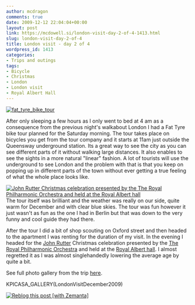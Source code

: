 ```yaml
---
author: mcdragon
comments: true
date: 2009-12-12 22:04:04+00:00
layout: post
link: https://mcdowell.si/london-visit-day-2-of-4-1413.html
slug: london-visit-day-2-of-4
title: London visit - day 2 of 4
wordpress_id: 1413
categories:
- Trips and outings
tags:
- Bicycle
- Christmas
- London
- London visit
- Royal Albert Hall
---
```


[![fat_tyre_bike_tour](https://dwlcvfkt1l4wn.cloudfront.net/2009/12/fat_tyre_bike_tour1-1.jpg)](https://dwlcvfkt1l4wn.cloudfront.net/2009/12/fat_tyre_bike_tour1.jpg)




After only sleeping a few hours as I only went to bed at 4 am as a consequence from the previous night's walkabout London I had a Fat Tyre bike tour planned for the Saturday morning. The tour takes place on bicycles you get from the tour company and it starts at 11am just outside the Queensway underground station. Its a great way to see the city as you can see different parts of it without walking large distances. It also enables to see the sights in a more natural "linear" fashion. A lot of tourists will use the underground to see London and the problem with that is that you keep on popping up in different parts of the town without ever getting a true feeling of what the whole place looks like.


[![John Rutter Christmas celebration presented by the The Royal Philharmonic Orchestra and held at the Royal Albert hall](https://dwlcvfkt1l4wn.cloudfront.net/2009/12/photo1-1-225x300.jpg)](https://dwlcvfkt1l4wn.cloudfront.net/2009/12/photo1.jpg)The tour itself was brilliant and the weather was really on our side, quite warm for December and with clear blue skies. The tour was fun however it just wasn't as fun as the one I had in Berlin but that was down to the very funny and cool guide they had there.

After the tour I did a bit of shop scouting on Oxford street and then headed to the apartment I was renting for the duration of my visit. In the evening I headed for the [John Rutter](http://en.wikipedia.org/wiki/John_Rutter) Christmas celebration presented by the [The Royal Philharmonic Orchestra](http://en.wikipedia.org/wiki/Royal_Philharmonic_Orchestra) and held at the [Royal Albert hall](http://en.wikipedia.org/wiki/Royal_Albert_Hall). I almost regretted it as I was almost singlehandedly lowering the average age by quite a bit.

See full photo gallery from the trip [here](https://mcdowell.si/about/gallery?album=LondonVisitDecember2009).

KPICASA_GALLERY(LondonVisitDecember2009)


[![Reblog this post [with Zemanta]](http://img.zemanta.com/reblog_e.png?x-id=6c4163c2-398f-488a-b040-342f5263dc0e)](http://reblog.zemanta.com/zemified/6c4163c2-398f-488a-b040-342f5263dc0e/)
